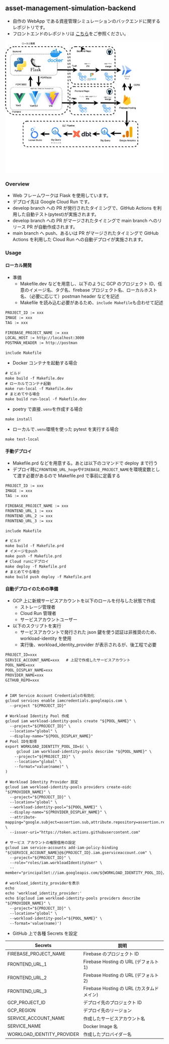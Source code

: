 ## asset-management-simulation-backend

- 自作の WebApp である資産管理シミュレーションのバックエンドに関するレポジトリです。
- フロントエンドのレポジトリは [こちら](https://github.com/spider-man-tm/asset-management-simulation-frontend)をご参照ください。

![fig](architect.png)

### Overview

- Web フレームワークは Flask を使用しています。
- デプロイ先は Google Cloud Run です。
- develop branch への PR が発行されたタイミングで、GitHub Actions を利用した自動テスト(pytest)が実施されます。
- develop branch への PR がマージされたタイミングで main branch へのリリース PR が自動作成されます。
- main branch へ push、あるいは PR がマージされたタイミングで GitHub Actions を利用した Cloud Run への自動デプロイが実施されます。

### Usage

#### ローカル開発

- 準備
  - Makefile.dev などを用意し、以下のように GCP のプロジェクト ID、任意のイメージ名、タグ名、firebase プロジェクト名、ローカルホスト名、（必要に応じて）postman header などを記述
  - Makefile を読み込む必要があるため、`include Makefile`も合わせて記述

```
PROJECT_ID := xxx
IMAGE := xxx
TAG := xxx

FIREBASE_PROJECT_NAME := xxx
LOCAL_HOST := http://localhost:3000
POSTMAN_HEADER := http://postman

include Makefile
```

- Docker コンテナを起動する場合

```shell
# ビルド
make build -f Makefile.dev
# ローカルでコンテナ起動
make run-local -f Makefile.dev
# まとめてやる場合
make build run-local -f Makefile.dev
```

- poetry で直接`.venv`を作成する場合

```shell
make install
```

- ローカルで`.venv`環境を使った pytest を実行する場合

```shell
make test-local
```

#### 手動デプロイ

- Makefile.prd などを用意する。あとは以下のコマンドで deploy まで行う
- デプロイ時に`FRONTEND_URL_hoge`や`FIREBASE_PROJECT_NAME`を環境変数として渡す必要があるので Makefile.prd で事前に定義する

```
PROJECT_ID := xxx
IMAGE := xxx
TAG := xxx

FIREBASE_PROJECT_NAME := xxx
FRONTEND_URL_1 := xxx
FRONTEND_URL_2 := xxx
FRONTEND_URL_3 := xxx

include Makefile
```

```shell
# ビルド
make build -f Makefile.prd
# イメージをpush
make push -f Makefile.prd
# Cloud runにデプロイ
make deploy -f Makefile.prd
# まとめてやる場合
make build push deploy -f Makefile.prd
```

#### 自動デプロイのための準備

- GCP 上に新規サービスアカウントを以下のロールを付与した状態で作成
  - ストレージ管理者
  - Cloud Run 管理者
  - サービスアカウントユーザー
- 以下のスクリプトを実行
  - サービスアカウントで発行された json 鍵を使う認証は非推奨のため、workload-identity を使用
  - 実行後、workload_identity_provider が表示されるが、後工程で必要

```shell
PROJECT_ID=xxx
SERVICE_ACCOUNT_NAME=xxx   # 上記で作成したサービスアカウント
POOL_NAME=xxx
POOL_DISPLAY_NAME=xxx
PROVIDER_NAME=xxx
GITHUB_REPO=xxx


# IAM Service Account Credentialsの有効化
gcloud services enable iamcredentials.googleapis.com \
  --project "${PROJECT_ID}"

# Workload Identity Pool 作成
gcloud iam workload-identity-pools create "${POOL_NAME}" \
  --project="${PROJECT_ID}" \
  --location="global" \
  --display-name="${POOL_DISPLAY_NAME}"
# Pool IDを取得
export WORKLOAD_IDENTITY_POOL_ID=$( \
     gcloud iam workload-identity-pools describe "${POOL_NAME}" \
    --project="${PROJECT_ID}" \
    --location="global" \
    --format="value(name)" \
)

# Workload Identity Provider 設定
gcloud iam workload-identity-pools providers create-oidc "${PROVIDER_NAME}" \
  --project="${PROJECT_ID}" \
  --location="global" \
  --workload-identity-pool="${POOL_NAME}" \
  --display-name="${PROVIDER_DISPLAY_NAME}" \
  --attribute-mapping="google.subject=assertion.sub,attribute.repository=assertion.repository,attribute.actor=assertion.actor,attribute.aud=assertion.aud" \
  --issuer-uri="https://token.actions.githubusercontent.com"

# サービス アカウントの権限借用の設定
gcloud iam service-accounts add-iam-policy-binding "${SERVICE_ACCOUNT_NAME}@${PROJECT_ID}.iam.gserviceaccount.com" \
  --project="${PROJECT_ID}" \
  --role="roles/iam.workloadIdentityUser" \
  --member="principalSet://iam.googleapis.com/${WORKLOAD_IDENTITY_POOL_ID}/attribute.repository/${GITHUB_REPO}"

# workload_identity_providerを表示
echo
echo 'workload_identity_provider:'
echo $(gcloud iam workload-identity-pools providers describe "${PROVIDER_NAME}" \
  --project="${PROJECT_ID}" \
  --location="global" \
  --workload-identity-pool="${POOL_NAME}" \
  --format='value(name)')

```

- GitHub 上で各種 Secrets を設定

| Secrets                    | 説明                                       |
| -------------------------- | ------------------------------------------ |
| FIREBASE_PROJECT_NAME      | Firebase のプロジェクト ID                 |
| FRONTEND_URL_1             | Firebase Hosting の URL (デフォルト 1)     |
| FRONTEND_URL_2             | Firebase Hosting の URL (デフォルト 2)     |
| FRONTEND_URL_3             | Firebase Hosting の URL (カスタムドメイン) |
| GCP_PROJECT_ID             | デプロイ先のプロジェクト ID                |
| GCP_REGION                 | デプロイ先のリージョン                     |
| SERVICE_ACCOUNT_NAME       | 作成したサービスアカウント名               |
| SERVICE_NAME               | Docker Image 名                            |
| WORKLOAD_IDENTITY_PROVIDER | 作成したプロバイダー名                     |
